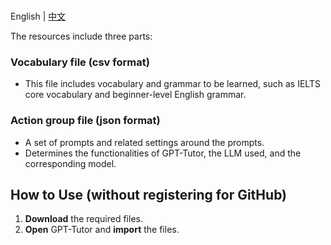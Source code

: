 <p >
    <br> English | <a href="README-CN.md">中文</a>
</p>


The resources include three parts:

### Vocabulary file (csv format)
- This file includes vocabulary and grammar to be learned, such as IELTS core vocabulary and beginner-level English grammar.

### Action group file (json format)
- A set of prompts and related settings around the prompts.
- Determines the functionalities of GPT-Tutor, the LLM used, and the corresponding model.

## How to Use (without registering for GitHub)

1. **Download** the required files.
2. **Open** GPT-Tutor and **import** the files.

